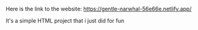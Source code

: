 Here is the link to the website:  https://gentle-narwhal-56e66e.netlify.app/

It's a simple HTML project that i just did for fun
